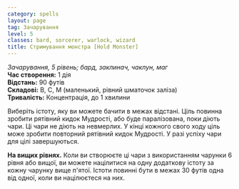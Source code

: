 ```yaml
---
category: spells
layout: page
tag: Зачарування
level: 5
classes: bard, sorcerer, warlock, wizard
title: Стримування монстра [Hold Monster]
---
```


_Зачарування, 5 рівень; бард, заклинач, чаклун, маг_    
**Час створення:** 1 дія    
**Відстань:** 90 футів    
**Складові:** В, С, М (маленький, рівний шматочок заліза)    
**Тривалість:** Концентрація, до 1 хвилини    

Виберіть істоту, яку ви можете бачити в межах відстані. Ціль повинна зробити рятівний кидок Мудрості, або буде паралізована, поки діють чари. Ці чари не діють на невмерлих. У кінці кожного свого ходу ціль може зробити повторний рятівний кидок Мудрості. У разі успіху чари для цілі завершуються.   

**На вищих рівнях.** Коли ви створюєте ці чари з використанням чарунки 6 рівня або вищої, ви можете націлитися на одну додаткову істоту за кожну чарунку вище п'ятої. Істоти повинні бути в межах 30 футів одна від одної, коли ви націлюєтеся на них. 
